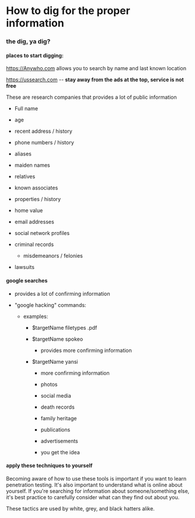 # How to dig for the proper information

### the dig, ya dig?

#### places to start digging:

<https://Anywho.com> allows you to search by name and last known location

<https://ussearch.com> -- **stay away from the ads at the top, service is not free**

These are research companies that provides a lot of public information

-   Full name

-   age

-   recent address / history

-   phone numbers / history

-   aliases

-   maiden names

-   relatives

-   known associates

-   properties / history

-   home value

-   email addresses

-   social network profiles

-   criminal records

    -   misdemeanors / felonies

-   lawsuits

#### google searches

-   provides a lot of confirming information

-   "google hacking" commands:

    -   examples:

        -   $targetName filetypes .pdf

        -   $targetName spokeo

            -   provides more confirming information

        -   $targetName yansi

            -   more confirming information

            -   photos

            -   social media

            -   death records

            -   family heritage

            -   publications

            -   advertisements

            -   you get the idea

#### apply these techniques to yourself

Becoming aware of how to use these tools is important if you want to learn penetration testing. It's also important to understand what is online about yourself. If you're searching for information about someone/something else, it's best practice to carefully consider what can they find out about you.

These tactics are used by white, grey, and black hatters alike.
